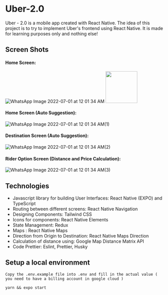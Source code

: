 # Uber-2.0
Uber - 2.0 is a mobile app created with React Native. The idea of this project is to try to implement Uber's frontend using React Native. It is made for learning purposes only and nothing else!

## Screen Shots

#### Home Screen: 
![WhatsApp Image 2022-07-01 at 12 01 34 AM](https://user-images.githubusercontent.com/98449931/176724753-079a9f51-bb15-4972-a6ea-ce03c1f88eb7.jpeg)
<img src="https://user-images.githubusercontent.com/98449931/176724753-079a9f51-bb15-4972-a6ea-ce03c1f88eb7.jpeg" width="100" >

#### Home Screen (Auto Suggestion): 
![WhatsApp Image 2022-07-01 at 12 01 34 AM(1)](https://user-images.githubusercontent.com/98449931/176725308-9f2455dd-400a-42e3-bb15-2bcac895b1e3.jpeg)

#### Destination Screen (Auto Suggestion): 
![WhatsApp Image 2022-07-01 at 12 01 34 AM(2)](https://user-images.githubusercontent.com/98449931/176725445-ccd385c6-963f-4893-9f6d-da87081cbae4.jpeg)

#### Rider Option Screen (Distance and Price Calculation): 
![WhatsApp Image 2022-07-01 at 12 01 34 AM(3)](https://user-images.githubusercontent.com/98449931/176725687-29bd9930-fd9f-4e3c-9493-85bbd188f8a7.jpeg)

## Technologies

- Javascript library for building User Interfaces: React Native (EXPO) and TypeScript
- Routing between different screens: React Native Navigation
- Designing Components: Tailwind CSS
- Icons for components: React Native Elements
- State Management: Redux
- Maps : React Native Maps
- Direction from Origin to Destination: React Native Maps Direction
- Calculation of distance using: Google Map Distance Matrix API
- Code Prettier: Eslint, Prettier, Husky

## Setup a local environment

    Copy the .env.example file into .env and fill in the actual value ( you need to have a billing account in google cloud )
    
```
yarn && expo start
```
